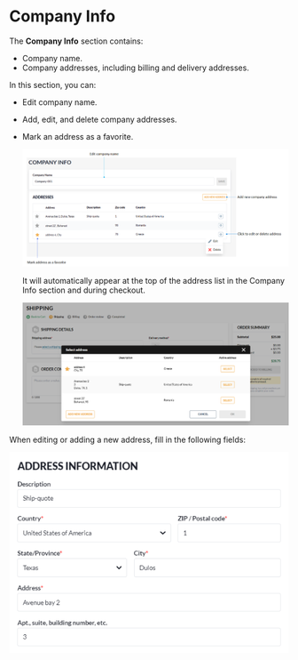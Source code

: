 # Company Info

The **Company Info** section contains:

* Company name.
* Company addresses, including billing and delivery addresses.

In this section, you can:

* Edit company name.
* Add, edit, and delete company addresses.
* Mark an address as a favorite. 

    ![Addresses](../media/company-info.png)

    It will automatically appear at the top of the address list in the Company Info section and during checkout.

    ![Favorite address](../media/favorite-shipping-address.png)

When editing or adding a new address, fill in the following fields:

![new-address](../media/company-address.png)

